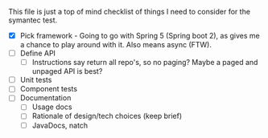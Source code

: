 This file is just a top of mind checklist of things I need to consider for the symantec test.

- [x] Pick framework - Going to go with Spring 5 (Spring boot 2), as gives me a chance to play around with it. Also means async (FTW).
- [ ] Define API
  - [ ] Instructions say return all repo's, so no paging? Maybe a paged and unpaged API is best?
- [ ] Unit tests
- [ ] Component tests
- [ ] Documentation
  - [ ] Usage docs
  - [ ] Rationale of design/tech choices (keep brief)
  - [ ] JavaDocs, natch
